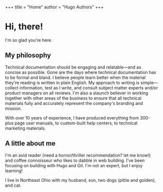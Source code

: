 +++
title = "Home"
author = "Hugo Authors"
+++

# Hi, there!

I'm so glad you're here.

## My philosophy

Technical documentation should be engaging and relatable—and as concise as possible. Gone are the days where technical documentation has to be formal and bland. I believe people learn better when the material they're reading is written in plain English. My approach to writing is simple—collect information, test as I write, and consult subject matter experts and/or product managers on all reviews. I'm also a staunch believer in working together with other areas of the business to ensure that all technical materials fully and accurately represent the company's branding and mission.

With over 10 years of experience, I have produced everything from 300-plus page user manuals, to custom-built help centers, to technical marketing materials.

## A little about me

I'm an avid reader (need a horror/thriller recommendation? let me know!) and coffee connoisseur who likes to dabble in web building. I've been focusing on building with Hugo and Git. I'm not an expert, but I enjoy learning!

I live in Northeast Ohio with my husband, son, two dogs (pittie and golden), and cat.


